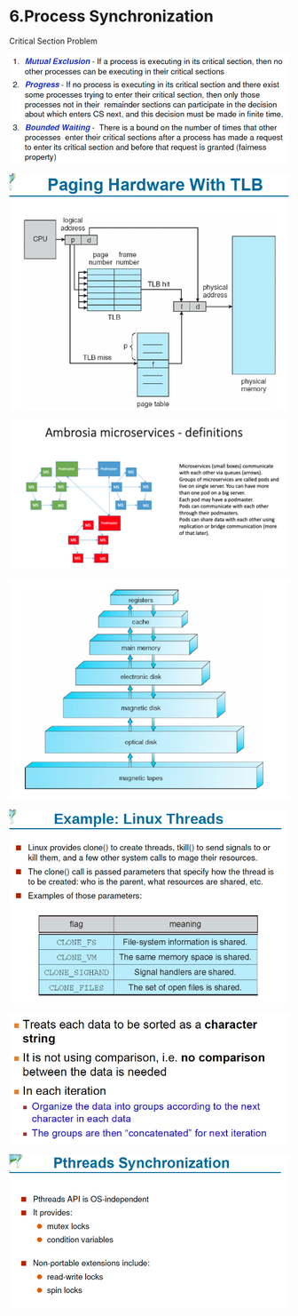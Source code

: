 # 6.Process Synchronization

Critical Section Problem 

![](../.gitbook/assets/image%20%289%29.png)

![](../.gitbook/assets/image%20%28100%29.png)

![](../.gitbook/assets/image%20%28154%29.png)

![](../.gitbook/assets/image%20%28131%29.png)

![](../.gitbook/assets/image%20%2841%29.png)

![](../.gitbook/assets/image%20%2879%29.png)

![](../.gitbook/assets/image%20%2817%29.png)

